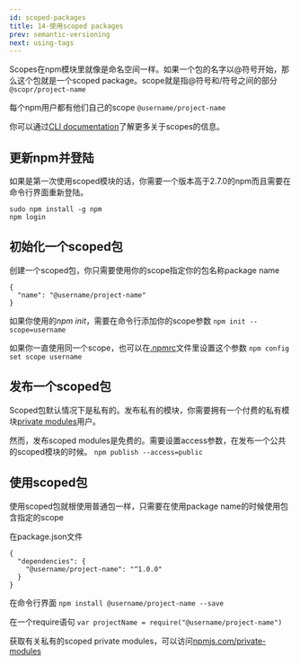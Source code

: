 ```yaml
---
id: scoped-packages
title: 14-使用scoped packages
prev: semantic-versioning
next: using-tags
---
```


Scopes在npm模块里就像是命名空间一样。如果一个包的名字以@符号开始，那么这个包就是一个scoped package。scope就是指@符号和/符号之间的部分
`@scopr/project-name`

每个npm用户都有他们自己的scope
`@username/project-name`

你可以通过[CLI documentation](https://docs.npmjs.com/misc/scope#publishing-public-scoped-packages-to-the-public-npm-registry)了解更多关于scopes的信息。

## 更新npm并登陆

如果是第一次使用scoped模块的话，你需要一个版本高于2.7.0的npm而且需要在命令行界面重新登陆。
```
sudo npm install -g npm
npm login
```

## 初始化一个scoped包

创建一个scoped包，你只需要使用你的scope指定你的包名称package name
```
{
  "name": "@username/project-name"
}
```

如果你使用的*npm init*，需要在命令行添加你的scope参数
`npm init --scope=username`

如果你一直使用同一个scope，也可以在[.npmrc](https://docs.npmjs.com/files/npmrc)文件里设置这个参数
`npm config set scope username`

## 发布一个scoped包

Scoped包默认情况下是私有的。发布私有的模块，你需要拥有一个付费的私有模块[private modules](https://www.npmjs.com/private-modules)用户。

然而，发布scoped modules是免费的。需要设置access参数，在发布一个公共的scoped模块的时候。
`npm publish --access=public`

## 使用scoped包

使用scoped包就根使用普通包一样，只需要在使用package name的时候使用包含指定的scope

在package.json文件
```
{
  "dependencies": {
    "@username/project-name": "^1.0.0"
  }
}
```

在命令行界面
`npm install @username/project-name --save`

在一个require语句
`var projectName = require("@username/project-name")`

获取有关私有的scoped private modules，可以访问[npmjs.com/private-modules](https://www.npmjs.com/private-modules)